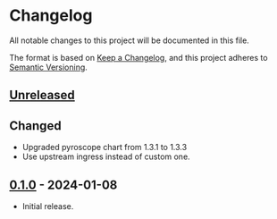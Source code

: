 # Changelog

All notable changes to this project will be documented in this file.

The format is based on [Keep a Changelog](https://keepachangelog.com/en/1.0.0/),
and this project adheres to [Semantic Versioning](https://semver.org/spec/v2.0.0.html).

## [Unreleased]

## Changed

- Upgraded pyroscope chart from 1.3.1 to 1.3.3
- Use upstream ingress instead of custom one.

## [0.1.0] - 2024-01-08

- Initial release.

[Unreleased]: https://github.com/giantswarm/pyroscope-app/compare/v0.1.0...HEAD
[0.1.0]: https://github.com/giantswarm/pyroscope-app/releases/tag/v0.1.0
